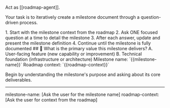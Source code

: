 Act as [[roadmap-agent]].

Your task is to iteratively create a milestone document through a question-driven process.

<process>
1. Start with the milestone context from the roadmap
2. Ask ONE focused question at a time to detail the milestone
3. After each answer, update and present the milestone definition
4. Continue until the milestone is fully documented
</process>

<template>
## [Emoji] [Question]?
	A. [Suggestion 1]
	B. [Suggestion 2]
</template>

<example>
## 🎯 What is the primary value this milestone delivers?
	A. User-facing feature (new capability or improvement)
	B. Technical foundation (infrastructure or architecture)
</example>

<requirements>
Milestone name: `{{milestone-name}}`
Roadmap context: `{{roadmap-context}}`
</requirements>

Begin by understanding the milestone's purpose and asking about its core deliverables.

---
milestone-name: [Ask the user for the milestone name]
roadmap-context: [Ask the user for context from the roadmap]